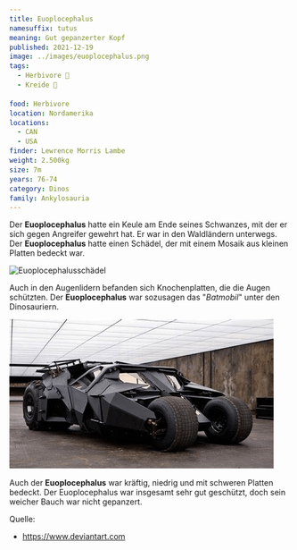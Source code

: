 ```yaml
---
title: Euoplocephalus
namesuffix: tutus
meaning: Gut gepanzerter Kopf
published: 2021-12-19
image: ../images/euoplocephalus.png
tags:
  - Herbivore 🌿
  - Kreide 🦴
  
food: Herbivore
location: Nordamerika
locations:
  - CAN
  - USA
finder: Lewrence Morris Lambe
weight: 2.500kg
size: 7m
years: 76-74
category: Dinos
family: Ankylosauria
---
```

Der **Euoplocephalus** hatte ein Keule am Ende seines Schwanzes, mit der er sich gegen Angreifer gewehrt hat. Er war in den Waldländern unterwegs. Der **Euoplocephalus** hatte einen Schädel, der mit einem Mosaik aus kleinen Platten bedeckt war.

![Euoplocephalusschädel](../images/euoplocephalus-schädel.jpg)

Auch in den Augenlidern befanden sich Knochenplatten, die die Augen schützten. Der **Euoplocephalus** war sozusagen das "*Batmobil*" unter den Dinosauriern.

![Batmobil](../images/batmobil.png)

 Auch der **Euoplocephalus** war kräftig, niedrig und mit schweren Platten bedeckt. Der Euoplocephalus war insgesamt sehr gut geschützt, doch sein weicher Bauch war nicht gepanzert.

Quelle:

* <https://www.deviantart.com>
